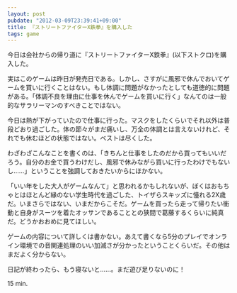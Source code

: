 ```yaml
---
layout: post
pubdate: "2012-03-09T23:39:41+09:00"
title: 『ストリートファイターX鉄拳』を購入した
tags: game
---
```

今日は会社からの帰り道に『ストリートファイターX鉄拳』(以下ストクロ)を購入した。

実はこのゲームは昨日が発売日である。しかし、さすがに風邪で休んでおいてゲームを買いに行くことはない。もし体調に問題がなかったとしても道徳的に問題がある。「体調不良を理由に仕事を休んでゲームを買いに行く」なんてのは一般的なサラリーマンのすべきことではない。

今日は熱が下がっていたので仕事に行った。マスクをしたくらいでそれ以外は普段どおり過ごした。体の節々がまだ痛いし、万全の体調とは言えないけれど、それでも休むほどの状態ではない。ベストは尽くした。

わざわざこんなことを書くのは、「きちんと仕事をしたのだから買ってもいいだろう。自分のお金で買うわけだし、風邪で休みながら買いに行ったわけでもないし……」ということを強調しておきたいからにほかない。

「いい年をした大人がゲームなんて」と思われるかもしれないが、ぼくはおもちゃとはほとんど縁のない学生時代を過ごした、トイザらスキッズに憧れる2X歳だ。いまさらではない、いまだからこそだ。ゲームを買ったら走って帰りたい衝動と自身がスーツを着たオッサンであることとの狭間で葛藤するくらいに純真だ。どうかおおめに見てほしい。

ゲームの内容について詳しくは書かない。あえて書くなら5分のプレイでオンライン環境での音関連処理のいい加減さが分かったということくらいだ。その他はまだよく分からない。

日記が終わったら、もう寝ないと……。まだ遊び足りないのに！

15 min.  
